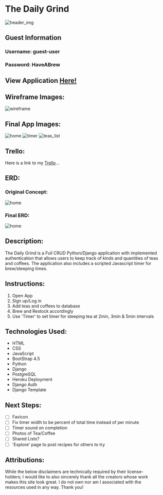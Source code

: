 # The Daily Grind
![header_img](images/sun_PNG13427.png)
## Guest Information
### Username: guest-user
### Password: HaveABrew
## View Application [Here!](https://the-daily-grind2021.herokuapp.com/)


## Wireframe Images:

![wireframe](images/Examples@2x.png)

## Final App Images:

![home](images/home.png)
![timer](images/Screen%20Shot%202021-02-09%20at%2011.32.09%20PM.png)
![teas_list](images/Screen%20Shot%202021-02-09%20at%2011.32.20%20PM.png)

## Trello:

Here is a link to my [Trello](https://trello.com/b/KTqlafnG/daily-dose)...

## ERD:

### Original Concept:

![home](images/Unit4ERD.png)

### Final ERD:

![home](images/NewUnit4.png)

## Description:
The Daily Grind is a Full CRUD Python/Django application with implemented authentication that allows users to keep track of kinds and quantities of teas and coffees. The application also includes a scripted Javascript timer for brew/steeping times.
## Instructions:

1. Open App
2. Sign up/Log in
3. Add teas and coffees to database
4. Brew and Restock accordingly
5. Use 'Timer' to set timer for steeping tea at 2min, 3min & 5min intervals

## Technologies Used:

- HTML
- CSS
- JavaScript
- BootStrap 4.5
- Python
- Django
- PostgreSQL
- Heroku Deployment
- Django Auth
- Django Template

## Next Steps:

- [ ] Favicon
- [ ] Fix timer width to be percent of total time instead of per minute
- [ ] Timer sound on completion
- [ ] Photos of Tea/Coffee
- [ ] Shared Lists?
- [ ] 'Explore' page to post recipes for others to try

## Attributions:

While the below disclaimers are technically required by their license-holders; I would like to also sincerely thank all the creators whose work makes this site look great. I do not own nor am I associated with the resources used in any way. Thank you!

